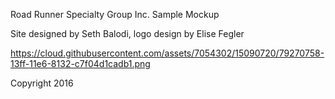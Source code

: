 Road Runner Specialty Group Inc. Sample Mockup

Site designed by Seth Balodi, logo design by Elise Fegler


https://cloud.githubusercontent.com/assets/7054302/15090720/79270758-13ff-11e6-8132-c7f04d1cadb1.png


Copyright 2016

